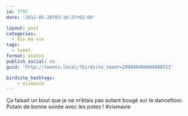 ```yaml
---
id: 7797
date: '2012-05-20T03:10:27+02:00'

layout: post
categories:
  - Vis ma vie
tags:
  - tweet
format: status
publish_social: no
guid: 'http://tweets.local/?birdsite_tweet=204046400009408513'

birdsite_hashtags:
    - vismavie
---
```


Ça faisait un bout que je ne m’étais pas autant bougé sur le dancefloor. Putain de bonne soirée avec les potes ! #vismavie